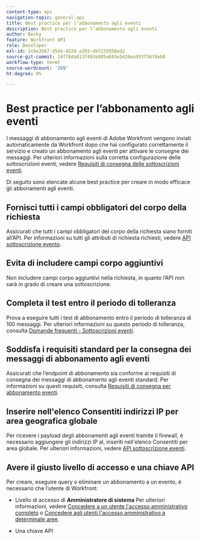 ```yaml
---
content-type: api
navigation-topic: general-api
title: Best practice per l’abbonamento agli eventi
description: Best practice per l’abbonamento agli eventi
author: Becky
feature: Workfront API
role: Developer
exl-id: 2c6e3567-d5eb-4528-a393-dbf235958ed2
source-git-commit: 14ff8da8137493e805e683e5426ea933f56f8eb8
workflow-type: tm+mt
source-wordcount: '269'
ht-degree: 0%

---
```



# Best practice per l’abbonamento agli eventi

I messaggi di abbonamento agli eventi di Adobe Workfront vengono inviati automaticamente da Workfront dopo che hai configurato correttamente il servizio e creato un abbonamento agli eventi per attivare le consegne dei messaggi. Per ulteriori informazioni sulla corretta configurazione delle sottoscrizioni eventi, vedere [Requisiti di consegna delle sottoscrizioni eventi](../../wf-api/general/setup-event-sub-endpoint.md).


Di seguito sono elencate alcune best practice per creare in modo efficace gli abbonamenti agli eventi.

## Fornisci tutti i campi obbligatori del corpo della richiesta

Assicurati che tutti i campi obbligatori del corpo della richiesta siano forniti all’API. Per informazioni su tutti gli attributi di richiesta richiesti, vedere [API sottoscrizione evento](../../wf-api/general/event-subs-api.md).

## Evita di includere campi corpo aggiuntivi

Non includere campi corpo aggiuntivi nella richiesta, in quanto l’API non sarà in grado di creare una sottoscrizione.

## Completa il test entro il periodo di tolleranza

Prova a eseguire tutti i test di abbonamento entro il periodo di tolleranza di 100 messaggi. Per ulteriori informazioni su questo periodo di tolleranza, consulta [Domande frequenti - Sottoscrizioni eventi](../../wf-api/general/event-subs-faq.md).

## Soddisfa i requisiti standard per la consegna dei messaggi di abbonamento agli eventi

Assicurati che l’endpoint di abbonamento sia conforme ai requisiti di consegna dei messaggi di abbonamento agli eventi standard. Per informazioni su questi requisiti, consulta [Requisiti di consegna per abbonamento eventi](../../wf-api/general/setup-event-sub-endpoint.md).

## Inserire nell&#39;elenco Consentiti indirizzi IP per area geografica globale

Per ricevere i payload degli abbonamenti agli eventi tramite il firewall, è necessario aggiungere gli indirizzi IP al, inseriti nell&#39;elenco Consentiti per area globale. Per ulteriori informazioni, vedere [API sottoscrizione eventi](../../wf-api/general/event-subs-api.md).

## Avere il giusto livello di accesso e una chiave API

Per creare, eseguire query o eliminare un abbonamento a un evento, è necessario che l’utente di Workfront:

* Livello di accesso di **Amministratore di sistema**
Per ulteriori informazioni, vedere [Concedere a un utente l&#39;accesso amministrativo completo](../../administration-and-setup/add-users/configure-and-grant-access/grant-a-user-full-administrative-access.md) o [Concedere agli utenti l&#39;accesso amministrativo a determinate aree](../../administration-and-setup/add-users/configure-and-grant-access/grant-users-admin-access-certain-areas.md).

* Una chiave API

  <!--
  <p data-mc-conditions="QuicksilverOrClassic.Draft mode">To learn more, see .</p>
  -->
